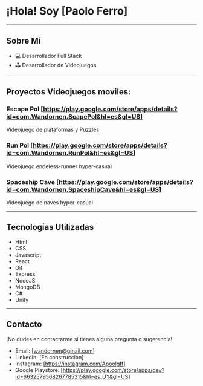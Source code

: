# ¡Hola! Soy [Paolo Ferro]

---

## Sobre Mí

- 💻 Desarrollador Full Stack
- 🕹️ Desarrollador de Videojuegos

---

## Proyectos Videojuegos moviles:

### Escape Pol [https://play.google.com/store/apps/details?id=com.Wandornen.ScapePol&hl=es&gl=US]
Videojuego de plataformas y Puzzles

### Run Pol [https://play.google.com/store/apps/details?id=com.Wandornen.RunPol&hl=es&gl=US]
Videojuego endeless-runner hyper-casual

### Spaceship Cave [https://play.google.com/store/apps/details?id=com.Wandornen.SpaceshipCave&hl=es&gl=US]
Videojuego de naves hyper-casual

---

## Tecnologías Utilizadas

- Html
- CSS
- Javascript
- React
- Git
- Express
- NodeJS
- MongoDB
- C#
- Unity

---

## Contacto

¡No dudes en contactarme si tienes alguna pregunta o sugerencia!

- Email: [wandornen@gmail.com]
- LinkedIn: [En construccion]
- Instagram: [https://instagram.com/Apoolgff]
- Google Playstore: [https://play.google.com/store/apps/dev?id=6632579568267785315&hl=es_UY&gl=US]

